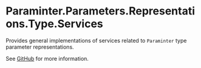 # Paraminter.Parameters.Representations.Type.Services

Provides general implementations of services related to `Paraminter` type parameter representations.

See [GitHub](https://github.com/Paraminter/Paraminter.Parameters.Representations.Type) for more information.